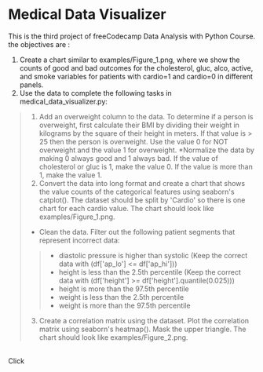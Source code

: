 # Medical Data Visualizer

This is the third project of freeCodecamp Data Analysis with Python Course. <br>
the objectives are :

1. Create a chart similar to examples/Figure_1.png, where we show the counts of good and bad outcomes for the cholesterol, gluc, alco, active, and smoke variables for patients with cardio=1 and cardio=0 in different panels.
2. Use the data to complete the following tasks in medical_data_visualizer.py:

> 1. Add an overweight column to the data. To determine if a person is overweight, first calculate their BMI by dividing their weight in kilograms by the square of their height in meters. If that value is > 25 then the person is overweight. Use the value 0 for NOT overweight and the value 1 for overweight.
> *Normalize the data by making 0 always good and 1 always bad. If the value of cholesterol or gluc is 1, make the value 0. If the value is more than 1, make the value 1.
> 2. Convert the data into long format and create a chart that shows the value counts of the categorical features using seaborn's catplot(). The dataset should be split by 'Cardio' so there is one chart for each cardio value. The chart should look like examples/Figure_1.png. 
> * Clean the data. Filter out the following patient segments that represent incorrect data:
> > * diastolic pressure is higher than systolic (Keep the correct data with (df['ap_lo'] <= df['ap_hi']))
> > * height is less than the 2.5th percentile (Keep the correct data with (df['height'] >= df['height'].quantile(0.025)))
> > * height is more than the 97.5th percentile
> > * weight is less than the 2.5th percentile
> > * weight is more than the 97.5th percentile
> 3. Create a correlation matrix using the dataset. Plot the correlation matrix using seaborn's heatmap(). Mask the upper triangle. The chart should look like examples/Figure_2.png.
<br>
Click <a href='https://replit.com/@FarrazNouval1/boilerplate-medical-data-visualizer>here</a> to see my repl on replit.
